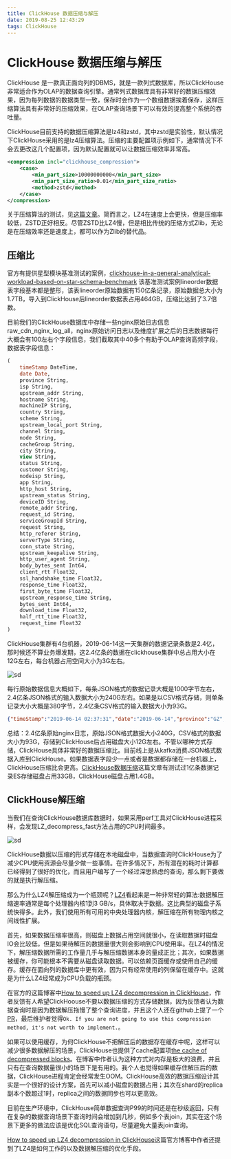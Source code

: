 ```yaml
---
title: ClickHouse 数据压缩与解压
date: 2019-08-25 12:43:29
tags: ClickHouse
---
```


# ClickHouse 数据压缩与解压

ClickHouse 是一款真正面向列的DBMS，就是一款列式数据库，所以ClickHouse非常适合作为OLAP的数据查询引擎。通常列式数据库具有非常好的数据压缩效果，因为每列数据的数据类型一致，保存时会作为一个数组数据挨着保存，这样压缩算法具有非常好的压缩效果，在OLAP查询场景下可以有效的提高整个系统的吞吐量。

ClickHouse目前支持的数据压缩算法是lz4和zstd，其中zstd是实验性，默认情况下ClickHouse采用的是lz4压缩算法。压缩的主要配置项示例如下，通常情况下不会去更改这几个配置项，因为默认配置就可以让数据压缩效率非常高。

```xml
<compression incl="clickhouse_compression">
    <case>
        <min_part_size>10000000000</min_part_size>
        <min_part_size_ratio>0.01</min_part_size_ratio>
        <method>zstd</method>
    </case>
</compression>
```

关于压缩算法的测试，见[这篇文章](https://link.zhihu.com/?target=https%3A//www.percona.com/blog/2016/04/13/evaluating-database-compression-methods-update/)。简而言之，LZ4在速度上会更快，但是压缩率较低，ZSTD正好相反。尽管ZSTD比LZ4慢，但是相比传统的压缩方式Zlib，无论是在压缩效率还是速度上，都可以作为Zlib的替代品。



## 压缩比

官方有提供星型模块基准测试的案例，[clickhouse-in-a-general-analytical-workload-based-on-star-schema-benchmark](https://www.altinity.com/blog/2017/6/16/clickhouse-in-a-general-analytical-workload-based-on-star-schema-benchmark)  该基准测试案例lineorder数据表字段基本都是整形，该表lineorder原始数据有150亿条记录，原始数据总大小为1.7TB，导入到ClickHouse后lineorder数据表占用464GB，压缩比达到了3.7倍数。

目前我们的ClickHouse数据库中存储一些nginx原始日志信息raw_cdn_nginx_log_all，nginx原始访问日志以及维度扩展之后的日志数据每行大概会有100左右个字段信息，我们截取其中40多个有助于OLAP查询高频字段，数据表字段信息：

```sql
(
    timeStamp DateTime,
    date Date,
    province String,
    isp String,
    upstream_addr String,
    hostname String,
    machineIP String,
    country String,
    scheme String,
    upstream_local_port String,
    channel String,
    node String,
    cacheGroup String,
    city String,
    view String,
    status String,
    customer String,
    nodeisp String,
    app String,
    http_host String,
    upstream_status String,
    deviceID String,
    remote_addr String,
    request_id String,
    serviceGroupId String,
    request String,
    http_referer String,
    serverType String,
    conn_state String,
    upstream_keepalive String,
    http_user_agent String,
    body_bytes_sent Int64,
    client_rtt Float32,
    ssl_handshake_time Float32,
    response_time Float32,
    first_byte_time Float32,
    upstream_response_time String,
    bytes_sent Int64,
    download_time Float32,
    half_rtt_time Float32,
    request_time Float32
)
```

ClickHouse集群有4台机器，2019-06-14这一天集群的数据记录条数是2.4亿，那时候还不算业务爆发期，这2.4亿条的数据在clickhouse集群中总占用大小在12G左右，每台机器占用空间大小为3G左右。

![sd](/images/image-20190825110851852.png)

每行原始数据信息大概如下，每条JSON格式的数据记录大概是1000字节左右，2.4亿条JSON格式的输入数据大小为240G左右。如果是以CSV格式存储，则单条记录大小大概是380字节，2.4亿条CSV格式的输入数据大小为93G。

```json
{"timeStamp":"2019-06-14 02:37:31","date":"2019-06-14","province":"GZ","isp":"CM","upstream_addr":"","hostname":"SR-CNCM-GZKWE-38-23","machineIP":"xxx","country":"CN","scheme":"https","upstream_local_port":"","channel":"xxx","node":"IDC-CNCM-GZKWE-Dnion","cacheGroup":"SG-CNCM-GZKWE-cacheOpt-01","city":"KWE","view":"CN_CM_XN_GZ","status":"200","customer":"meitu","nodeisp":"CM","app":"APP-WEB","http_host":"api.meipai.com","upstream_status":"200","deviceID":"9233d8bbfe37eed97679b6f768858d06","remote_addr":"223.104.96.19","request_id":"31f80ef11dc338493cf25c5334dcbfc8","serviceGroupId":"1152","request":"","http_referer":"","serverType":"0","conn_state":"","upstream_keepalive":"1","http_user_agent":"","body_bytes_sent":"8069","client_rtt":0.029,"ssl_handshake_time":0,"response_time":0.259,"first_byte_time":-0,"upstream_response_time":"0.258","bytes_sent":"8364","download_time":-0,"half_rtt_time":2685.709,"request_time":0.259}
```



总结：2.4亿条原始nginx日志，原始JSON格式数据大小240G，CSV格式的数据大小为93G，存储到ClickHouse后占用磁盘大小12G左右。不管以哪种方式存储，ClickHouse具体非常好的数据压缩比。目前线上是从kafka消费JSON格式数据入库到ClickHouse。如果数据表字段少一点或者是数据都存储在一台机器上，ClickHouse压缩比会更高。[ClickHouse数据压缩](https://zhuanlan.zhihu.com/p/32662689)这篇文章有测试过1亿条数据记录ES存储磁盘占用33GB，ClickHouse磁盘占用1.4GB。



## ClickHouse解压缩

当我们在查询ClickHouse数据库数据时，如果采用perf工具对ClickHouse进程采样，会发现LZ_decompress_fast方法占用的CPU时间最多。

![sd](/images/057302aba5041790af404c2c781c4dd3.png)

ClickHouse数据以压缩的形式存储在本地磁盘中，当数据查询时ClickHouse为了减少CPU使用资源会尽量少做一些事情。在许多情况下，所有潜在的耗时计算都已经得到了很好的优化，而且用户编写了一个经过深思熟虑的查询，那么剩下要做的就是执行解压缩。

那么为什么LZ4解压缩成为一个瓶颈呢？[LZ4](https://github.com/lz4/lz4/)看起来是一种非常轻的算法:数据解压缩速率通常是每个处理器内核1到3 GB/s，具体取决于数据。这比典型的磁盘子系统快得多。此外，我们使用所有可用的中央处理器内核，解压缩在所有物理内核之间线性扩展。

首先，如果数据压缩率很高，则磁盘上数据占用空间就很小，在读取数据时磁盘IO会比较低，但是如果待解压的数据量很大则会影响到CPU使用率。在LZ4的情况下，解压缩数据所需的工作量几乎与解压缩数据本身的量成正比；其次，如果数据被缓存，你可能根本不需要从磁盘读取数据。可以依赖页面缓存或使用自己的缓存。缓存在面向列的数据库中更有效，因为只有经常使用的列保留在缓存中。这就是为什么LZ4经常成为CPU负载的瓶颈。

在官方的这篇博客中[How to speed up LZ4 decompression in ClickHouse](https://habr.com/en/company/yandex/blog/457612/)，作者反馈有人希望ClickHoouse不要以数据压缩的方式存储数据，因为反馈者认为数据查询时是因为数据解压拖慢了整个查询进度，并且这个人还在github上提了一个[PR](https://github.com/yandex/ClickHouse/pull/1045)，最后维护者觉得`Ok. If you are not going to use this compression method, it's not worth to implement.`。



如果可以使用缓存，为何ClickHouse不把解压后的数据存在缓存中呢，这样可以减少很多数据解压的场景，ClickHouse也提供了cache配置项[the cache of decompressed blocks](https://clickhouse.yandex/docs/en/operations/settings/settings/#use_uncompressed_cache)。在博客中作者认为这种方式对内存是极大的浪费，并且只有在查询数据量很小的场景下是有用的。我个人也觉得如果缓存住解压后的数据，ClickHouse进程肯定会经常发生OOM。ClickHouse高效的数据压缩设计其实是一个很好的设计方案，首先可以减小磁盘的数据占用；其次在shard的replica副本个数超过1时，replica之间的数据同步也可以更高效。

目前在生产环境中，ClickHouse简单数据查询P99的时间还是在秒级返回，只有在复杂的数据查询场景下查询时间会增加到几秒，例如多个表join，其实在这个场景下更多的做法应该是优化SQL查询语句，尽量避免大量表join查询。

[How to speed up LZ4 decompression in ClickHouse](https://habr.com/en/company/yandex/blog/457612/)这篇官方博客中作者还提到了LZ4是如何工作的以及数据解压缩的优化手段。
